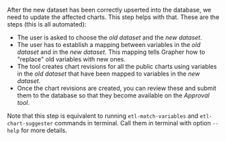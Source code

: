 After the new dataset has been correctly upserted into the database, we need to update the affected charts. This step helps with that. These are the steps (this is all automated):

- The user is asked to choose the _old dataset_ and the _new dataset_.
- The user has to establish a mapping between variables in the _old dataset_ and in the _new dataset_. This mapping tells Grapher how to "replace" old variables with new ones.
- The tool creates chart revisions for all the public charts using variables in the _old dataset_ that have been mapped to variables in the _new dataset_.
- Once the chart revisions are created, you can review these and submit them to the database so that they become available on the _Approval tool_.

Note that this step is equivalent to running `etl-match-variables` and `etl-chart-suggester` commands in terminal. Call them in terminal with option `--help` for more details.
